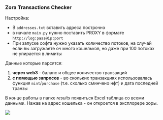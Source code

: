 ### Zora Transactions Checker

Настройка:
* В `addresses.txt` вставить адреса построчно
* в начале `main.py` нужно поставить PROXY в формате `http://log:pass@ip:port`
* При запуске софта нужно указать количество потоков, на случай если вы загружаете оч много кошельков, но даже при 100 
потоках не упирается в лимиты

Данные которые парсятся:
1. **через web3** - баланс и общее количество транзакций
2. **с помощью запросов** - во скольких транзакциях использовалась функция `mint`/`purchase` (т.е. сколько сминчено нфт)
и дата последней транзы

В конце работы в папке *results* появиться Excel таблица со всеми данными. Нажав на адрес кошелька - он откроется в 
эксплорере зоры.

![](https://i.imgur.com/4rh1U7Y.png)